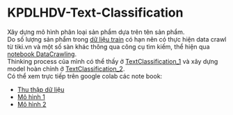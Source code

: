 # KPDLHDV-Text-Classification
Xây dựng mô hình phân loại sản phẩm dựa trên tên sản phẩm.  
Do số lượng sản phẩm trong [dữ liệu train](./product_train_0.txt) có hạn nên có thực hiện data crawl từ tiki.vn và một số sàn khác thông qua công cụ tìm kiếm, thể hiện qua [notebook DataCrawling](./DataCrawling.ipynb).  
Thinking process của mình có thể thấy ở [TextClassification_1](./TextClassification_1.ipynb) và xây dựng model hoàn chỉnh ở [TextClassification_2](./TextClassification_2.ipynb).  
Có thể xem trực tiếp trên google colab các note book:  
+ [Thu thập dữ liệu](https://drive.google.com/file/d/1xzw4uh9Qf6OEGO5xEZlcR2TgVhKOu2ao/view?usp=drive_link)
+ [Mô hình 1](https://drive.google.com/file/d/1Z5NqfFo2d7E1qLFmjth19o-f0kFhDLJy/view?usp=drive_link)
+ [Mô hình 2](https://drive.google.com/file/d/1uNoOdkVQHaDri-Nf_3ttfepyUU7CDsxz/view?usp=drive_link)
